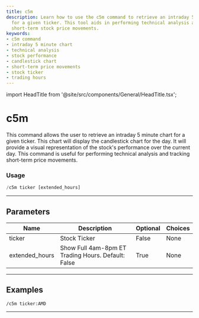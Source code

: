```yaml
---
title: c5m
description: Learn how to use the c5m command to retrieve an intraday 5 minute chart
  for a given ticker. This tool aids in performing technical analysis and monitoring
  short-term stock price movements.
keywords:
- c5m command
- intraday 5 minute chart
- technical analysis
- stock performance
- candlestick chart
- short-term price movements
- stock ticker
- trading hours
---
```


import HeadTitle from '@site/src/components/General/HeadTitle.tsx';

<HeadTitle title="c5m - Charts - Discord - Reference | OpenBB Bot Docs" />

# c5m

This command allows the user to retrieve an intraday 5 minute chart for a given ticker. This chart will display the candlestick chart for the day. It will provide a visual representation of the stock's performance over the current day. This command is useful for performing technical analysis and tracking short-term price movements.

### Usage

```python wordwrap
/c5m ticker [extended_hours]
```

---

## Parameters

| Name | Description | Optional | Choices |
| ---- | ----------- | -------- | ------- |
| ticker | Stock Ticker | False | None |
| extended_hours | Show Full 4am-8pm ET Trading Hours. Default: False | True | None |


---

## Examples

```
/c5m ticker:AMD
```

---
